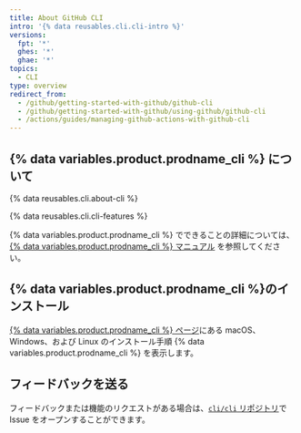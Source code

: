 ```yaml
---
title: About GitHub CLI
intro: '{% data reusables.cli.cli-intro %}'
versions:
  fpt: '*'
  ghes: '*'
  ghae: '*'
topics:
  - CLI
type: overview
redirect_from:
  - /github/getting-started-with-github/github-cli
  - /github/getting-started-with-github/using-github/github-cli
  - /actions/guides/managing-github-actions-with-github-cli
---
```


## {% data variables.product.prodname_cli %} について

{% data reusables.cli.about-cli %}

{% data reusables.cli.cli-features %}

{% data variables.product.prodname_cli %} でできることの詳細については、[{% data variables.product.prodname_cli %} マニュアル](https://cli.github.com/manual) を参照してください。

## {% data variables.product.prodname_cli %}のインストール

[{% data variables.product.prodname_cli %} ページ](https://cli.github.com)にある macOS、Windows、および Linux のインストール手順 {% data variables.product.prodname_cli %} を表示します。

## フィードバックを送る

フィードバックまたは機能のリクエストがある場合は、[`cli/cli` リポジトリ](https://github.com/cli/cli)で Issue をオープンすることができます。
